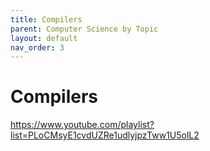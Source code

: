 ```yaml
---
title: Compilers
parent: Computer Science by Topic
layout: default
nav_order: 3
---
```


# Compilers

https://www.youtube.com/playlist?list=PLoCMsyE1cvdUZRe1udlyjpzTww1U5olL2
